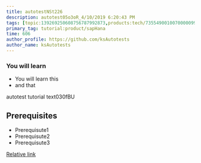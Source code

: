 ```yaml
---
title: autotestNSt226
description: autotest05o3oR_4/10/2019 6:20:43 PM
tags: [topic:139269250608756787992873,products:tech/73554900100700000996,tutorial:experience/advanced]
primary_tag: tutorial:product/sapHana
time: 606
author_profile: https://github.com/ksAutotests
author_name: ksAutotests
---
```

### You will learn
- You will learn this
- and that

autotest tutorial text030fBU

## Prerequisites
- Prerequisute1
- Prerequisute2
- Prerequisute3

[Relative link](autotest_tutorial58t374)
